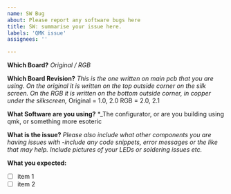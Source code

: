 ```yaml
---
name: SW Bug
about: Please report any software bugs here
title: SW: summarise your issue here.
labels: 'QMK issue'
assignees: ''

---
```


**Which Board?**
_Original / RGB_  

**Which Board Revision?**
_This is the one written on main pcb that you are using. 
On the original it is written on the top outside corner on the silk screen. 
On the RGB it is written on the bottom outside corner, in copper under the silkscreen,_
Original = 1.0, 2.0 
RGB =  2.0, 2.1

**What Software are you using?**
*_The configurator, or are you building using qmk, or something more esoteric

**What is the issue?**
_Please also include what other components you are having issues with -include any code snippets, error messages or the like that may help. Include pictures of your LEDs or soldering issues etc._

**What you expected:**

* [ ] item 1
* [ ] item 2

